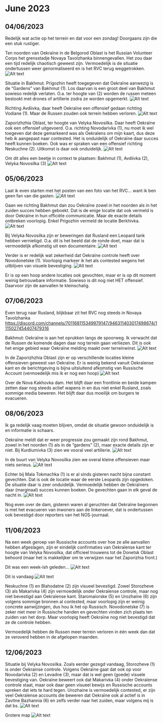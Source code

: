 # June 2023

## 04/06/2023
Redelijk wat actie op het terrein en dat voor een zondag! Doorgaans zijn die een stuk rustiger.

Ten noorden van Oekraïne in de Belgorod Oblast is het Russian Volunteer Corps het grensstadje Novaya Tavolzhanka binnengevallen. Het zou daar een tijd redelijk chaotisch geweest zijn. Vermoedelijk is de situatie ondertussen weer genormaliseerd en is het RVC terug weggetrokken.
![Alt text](2023-06-Media/20230604a.png)

Situatie in Bakhmut. Prigozhin heeft toegegeven dat Oekraïne aanwezig is de “Gardens” van Bakhmut (1). Los daarvan is een groot deel van Bakhmut sowieso redelijk verlaten. O.a. ter hoogte van (2) worden de russen meteen bestookt met drones of artillerie zodra ze worden opgemerkt.
![Alt text](2023-06-Media/20230604b.png)

Richting Avdiivka, daar heeft Oekraïne een offensief gedaan richting Vodiane (1). Maar de Russen zouden ook terrein hebben verloren.
![Alt text](2023-06-Media/20230604c.png)

Zaporizhzhia Oblast, ter hoogte van Velyka Novosilka. Daar heeft Oekraïne ook een offensief uitgevoerd. O.a. richting Novodarivka (1), nu moet ik wel toegeven dat deze gemarkeerd was als Oekraïens om mijn kaart, dus deze heb ik aangepast naar contested. Het is onduidelijk of Oekraïne daar succes heeft kunnen boeken. Ook was er spraken van een offensief richting Neskuchne (2). Uitkomst is daar ook onduidelijk.
![Alt text](2023-06-Media/20230604d.png)

Om dit alles een beetje in context te plaatsen: Bakhmut (1), Avdiivka (2), Velyka Novosilka (3)
![Alt text](2023-06-Media/20230604e.png)

## 05/06/2023

Laat ik even starten met het posten van een foto van het RVC… want ik ben geen fan van die gasten.
![Alt text](2023-06-Media/20230605a.jpg)

Gaan we richting Bakhmut dan zou Oekraïne zowel in het noorden als in het zuiden succes hebben geboekt. Dat is de enige locatie dat ook vermeld is door Oekraïne in hun officiële communicatie. Maar de exacte details ontbreken voorlopig. Enkel Prigozhin vermeld de locatie Berkhivka.
![Alt text](2023-06-Media/20230605c.png)

Bij Velyka Novosilka zijn er beweringen dat Rusland een Leopard tank hebben vernietigd. O.a. dit is het beeld dat de ronde doet, maar dat is vermoedelijk afkomstig uit een documentaire.
![Alt text](2023-06-Media/20230605b.jpg)

Verder is er redelijk wat zekerheid dat Oekraïne controle heeft over Novodonetske (1). Voorlopig markeer ik het als contested wegens het uitblijven van visuele bevestiging.
![Alt text](2023-06-Media/20230605d.png)

Er is op een hoop andere locaties ook gevochten, maar er is op dit moment weinig betrouwbare informatie. Sowieso is dit nog niet HET offensief. Daarvoor zijn de aanvallen te kleinschalig.

## 07/06/2023

Even terug naar Rusland, blijkbaar zit het RVC nog steeds in Novaya Tavolzhanka
https://discord.com/channels/701168115349979147/946311403017498674/1115027454407479316

Bakhmut: Oekraïne is aan het oprukken langs de spoorweg. Ik verwacht dat de Russen de komende dagen daar nog terrein gaan verliezen. Dit is ook het enige gebied waar Oekraïne melding maakt over terreinwinst.
![Alt text](2023-06-Media/20230607a.png)

In de Zaporizhzhia Oblast zijn er op verschillende locaties kleine offensieven geweest van Oekraïne. Er is weinig bekend vanuit Oekraïense kant en de berichtgeving is bijna uitsluitend afkomstig van Russische Account (vermoedelijk mis ik er nog een hoop)
![Alt text](2023-06-Media/20230607b.png)

Over de Nova Kakhovka dam. Het blijft daar een frontlinie en beide kampen zetten daar nog steeds actief wapens in en dus niet enkel Rusland, zoals sommige media beweren. Het blijft daar dus moeilijk om burgers te evacueren. 

## 08/06/2023

Ik ga redelijk vaag moeten blijven, omdat de situatie gewoon onduidelijk is en informatie is schaars.

Oekraïne meldt dat er weer progressie zou gemaakt zijn rond Bakhmut, zowel in het noorden (1) als in de “gardens” (2), maar exacte details zijn er niet. Bij Kurdiumivka (3) zien we vooral veel artillerie.
![Alt text](2023-06-Media/20230608a.png)

In de buurt van Velyka Novosilka zien we overal kleine offensieven maar niets serieus.
![Alt text](2023-06-Media/20230608b.png)

Echter bij Mala Tokmachka (1) is er al sinds gisteren nacht bijna constant gevechten. Dat is ook de locatie waar de eerste Leopards zijn opgedoken. De situatie daar is zeer onduidelijk. Vermoedelijk hebben de Oekraïners daar (marginaal) succes kunnen boeken. De gevechten gaan in elk geval de nacht in.
![Alt text](2023-06-Media/20230608c.png)

Nog even over de dam, gisteren waren al geruchten dat Oekraïne begonnen is met het evacueren van inwoners aan de linkeroever, dat is ondertussen ook bevestigd door reporters van het NOS-journaal.

## 11/06/2023

Na een week geroep van Russische accounts over hoe ze alle aanvallen hebben afgeslagen, zijn er eindelijk confirmaties van Oekraïense kant ter hoogte van Velyka Novosilka, dat officieel trouwens tot de Donetsk Oblast behoord (maar het is makkelijker om te verwijzen naar het Zaporizhia front.)

Dit was een week-ish geleden…
![Alt text](2023-06-Media/20230611a.png)

Dit is vandaag
![Alt text](2023-06-Media/20230611b.png)

Neskuchne (1) en Blahodatne (2) zijn visueel bevestigd. Zowel Storozheve (3) als Makarivka (4) zijn vermoedelijk onder Oekraïense controle, maar nog niet bevestigd aan Oekraïense kant. Staromaiorske (5) en Urozhaine (6) zijn volgens sommige bronnen al contested, maar voorlopig zijn er weinig concrete aanwijzingen, dus hou ik het op Russisch. Novodonetske (7) is zeker niet meer in Russische handen en gevechten vinden zich plaats ten zuiden van het dorp. Maar voorlopig heeft Oekraïne nog niet bevestigd dat ze de controle hebben.

Vermoedelijk hebben de Russen meer terrein verloren in één week dan dat ze veroverd hebben in de afgelopen maanden.

## 12/06/2023

Situatie bij Velyka Novosilka. Zoals eerder gezegd vandaag, Storozheve (1) is onder Oekrainse controle. Volgens Oekraïne gaat dat ook op voor Novodarivka (2) en Levadne (3), maar dat is wel geen (goede) visuele bevestiging van. Oekraïne beweert ook dat Makarivka (4) onder Oekraïense controle staat, maar ook daar geen visueel bewijs en Russische accounts spreken dat iets te hard tegen. Urozhaine is vermoedelijk contested, er zijn veel Oekraïense accounts die beweren dat Oekraïne ook al actief is in Zavitne Bazhannia (6) en zelfs verder naar het zuiden, maar volgens mij is dat bs.
![Alt text](2023-06-Media/20230612a.png)

Grotere map
![Alt text](2023-06-Media/20230612b.png)
